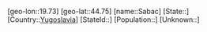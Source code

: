 ﻿---
location: [44.75,19.73]
type: City
tags:
- geo/City


SpocWebEntityId: 33863
isDeleted: false
confidential: public

---
[geo-lon::19.73]
[geo-lat::44.75]
[name::Sabac]
[State::]
[Country::[Yugoslavia](geo/Continent/Europe/Yugoslavia.md)]
[StateId::]
[Population::]
[Unknown::]

